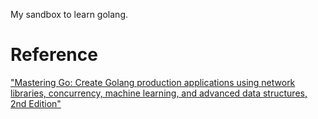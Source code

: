 My sandbox to learn golang.

# Reference
["Mastering Go: Create Golang production applications using network libraries, concurrency, machine learning, and advanced data structures, 2nd Edition"](https://www.amazon.com/dp/B07WC24RTQ/)
